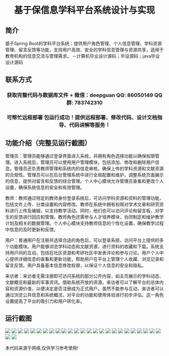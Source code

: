 <p><h1 align="center">基于保信息学科平台系统设计与实现</h1></p>

## 简介
基于Spring Boot的学科平台系统：提供用户角色管理、个人信息管理、学科资源管理、留言反馈等功能，支持用户高效、安全的学科信息管理与资源共享，适用于教育机构的信息交流与管理需求。    --计算机毕业设计源码；毕设源码；java毕业设计源码


## 联系方式
<p><h3 align="center">获取完整代码与数据库文件 + 微信：deepguan QQ: 86050149 QQ群: 783742310</h3></p>
<p><h3 align="center">可帮忙远程部署 包运行成功！提供远程部署、修改代码、设计文档指导、代码讲解等服务！</h3></p>

## 功能介绍（完整见运行截图）
管理员：管理员能够通过登录界面进入系统，并拥有角色选择功能以确保权限管理。进入系统后，管理员可以使用用户管理模块，包括添加、修改和删除用户信息。管理员还负责教师管理和系统内的信息审核，确保上传的学科资源和文献资源的合规性。管理员可以在后台管理系统中进行全局配置和维护，调整系统页面展示的信息，提供对留言和反馈的综合管理。个人中心模块允许管理员查看和更改个人设置，确保系统信息的安全和有效管理。

教师：教师通过特定的教师身份登录系统后，可访问学科资源和资料的管理功能，包括文件上传、分类设置和内容修改。教师在系统中拥有权限对学术文章和研究资料进行上传及编辑，以支持教学活动。同时，他们也可以访问评论和留言板，对学生的反馈进行回应和管理。教师角色还需参与人才培养模块，协同制定和维护教学计划及相关的数据管理。个人中心模块支持教师信息的个性化设置，确保教学过程中信息的及时更新和反馈。

用户：普通用户在注册并选择合适的角色后，可以登录系统，访问平台上提供的多个功能模块。用户能够浏览学科动态和文献资源，进行资料的收藏和下载。系统支持用户间的互动，包括在社区资源和考研社区中发表评论和参与讨论。用户个人中心提供详细信息的查看和更新功能，帮助用户在平台上管理个人收藏、浏览记录和留言反馈。用户具备基本信息修改权限，以保证个人信息的安全和隐私。

来访者：来访者无需注册即可访问系统的部分公开内容，如主页展示的学科动态、文献概览和最新的军事资讯。借助系统开放的资源，来访者可以了解平台的总体内容和资源价值，以便决定是否注册成为正式用户。虽然不能参与互动，来访者可以通过浏览公共信息和系统概况，对平台的功能和使用体验进行初步评估。这一角色设置提高了平台的吸引力和用户转化率。


## 运行截图
![](img/001.jpg)
![](img/002.jpg)
![](img/003.jpg)
![](img/004.jpg)
![](img/005.jpg)
![](img/006.jpg)
![](img/007.jpg)
![](img/008.jpg)
![](img/009.jpg)
![](img/010.jpg)
![](img/011.jpg)
![](img/012.jpg)
![](img/013.jpg)
![](img/014.jpg)
![](img/015.jpg)
![](img/016.jpg)
![](img/017.jpg)
![](img/018.jpg)
![](img/019.jpg)
![](img/020.jpg)
![](img/021.jpg)
![](img/022.jpg)
![](img/023.jpg)
![](img/024.jpg)
![](img/025.jpg)
![](img/026.jpg)
![](img/027.jpg)

<p>本代码来源于网络,仅供学习参考使用!</p>
